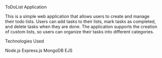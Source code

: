 ToDoList Application

This is a simple web application that allows users to create and manage their todo lists. Users can add tasks to their lists, mark tasks as completed, and delete tasks when they are done. The application supports the creation of custom lists, so users can organize their tasks into different categories.

Technologies Used

Node.js Express.js MongoDB EJS
